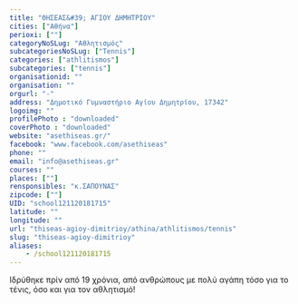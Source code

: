 ```yaml
---
title: "ΘΗΣΕΑΣ&#39; ΑΓΙΟΥ ΔΗΜΗΤΡΙΟΥ"
cities: ["Αθήνα"]
perioxi: [""]
categoryNoSLug: "Αθλητισμός"
subcategoriesNoSLug: ["Tennis"]
categories: ["athlitismos"]
subcategories: ["tennis"]
organisationid: ""
organisation: ""
orgurl: "-"
address: "Δημοτικό Γυμναστήριο Αγίου Δημητρίου, 17342"
logoimg: ""
profilePhoto : "downloaded"
coverPhoto : "downloaded"
website: "asethiseas.gr/"
facebook: "www.facebook.com/asethiseas"
phone: ""
email: "info@asethiseas.gr"
courses: ""
places: [""]
rensponsibles: "κ.ΣΑΠΟΥΝΑΣ"
zipcode: [""]
UID: "school121120181715"
latitude: ""
longitude: ""
url: "thiseas-agioy-dimitrioy/athina/athlitismos/tennis"
slug: "thiseas-agioy-dimitrioy"
aliases:
    - /school121120181715
---
```



Ιδρύθηκε πρίν από 19 χρόνια, από ανθρώπους με πολύ αγάπη τόσο για το τένις, όσο και για τον αθλητισμό!

